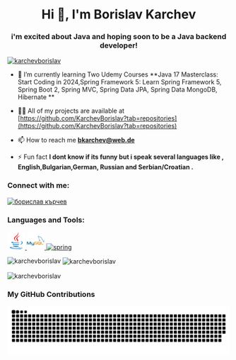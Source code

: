 <h1 align="center">Hi 👋, I'm Borislav Karchev</h1>
<h3 align="center">i'm excited about Java and hoping soon to be a Java backend developer!</h3>

<p align="left"> <a href="https://github.com/ryo-ma/github-profile-trophy"><img src="https://github-profile-trophy.vercel.app/?username=karchevborislav" alt="karchevborislav" /></a> </p>

- 🌱 I’m currently learning Two Udemy Courses **Java 17 Masterclass: Start Coding in 2024,Spring Framework 5: Learn Spring Framework 5, Spring Boot 2, Spring MVC, Spring Data JPA, Spring Data MongoDB, Hibernate **

- 👨‍💻 All of my projects are available at [https://github.com/KarchevBorislav?tab=repositories](https://github.com/KarchevBorislav?tab=repositories)

- 📫 How to reach me **bkarchev@web.de**

- ⚡ Fun fact **I dont know if its funny but i speak several languages like , English,Bulgarian,German, Russian and Serbian/Croatian .**

<h3 align="left">Connect with me:</h3>
<p align="left">
<a href="https://fb.com/борислав кърчев" target="blank"><img align="center" src="https://raw.githubusercontent.com/rahuldkjain/github-profile-readme-generator/master/src/images/icons/Social/facebook.svg" alt="борислав кърчев" height="30" width="40" /></a>
</p>

<h3 align="left">Languages and Tools:</h3>
<p align="left"> <a href="https://www.java.com" target="_blank" rel="noreferrer"> <img src="https://raw.githubusercontent.com/devicons/devicon/master/icons/java/java-original.svg" alt="java" width="40" height="40"/> </a> <a href="https://www.mysql.com/" target="_blank" rel="noreferrer"> <img src="https://raw.githubusercontent.com/devicons/devicon/master/icons/mysql/mysql-original-wordmark.svg" alt="mysql" width="40" height="40"/> </a> <a href="https://spring.io/" target="_blank" rel="noreferrer"> <img src="https://www.vectorlogo.zone/logos/springio/springio-icon.svg" alt="spring" width="40" height="40"/> </a> </p>

<p><img align="left" src="https://github-readme-stats.vercel.app/api/top-langs?username=karchevborislav&show_icons=true&locale=en&layout=compact" alt="karchevborislav" /></p>

<p>&nbsp;<img align="center" src="https://github-readme-stats.vercel.app/api?username=karchevborislav&show_icons=true&locale=en" alt="karchevborislav" /></p>

<p><img align="center" src="https://github-readme-streak-stats.herokuapp.com/?user=karchevborislav&" alt="karchevborislav" /></p>

### My GitHub Contributions
![Snake animation](https://raw.githubusercontent.com/KarchevBorislav/KarchevBorislav/output/github-contribution-grid-snake.svg)

